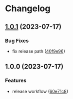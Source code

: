 # Changelog

## [1.0.1](https://github.com/fire-cracker/github-actions-playground/compare/v1.0.0...v1.0.1) (2023-07-17)


### Bug Fixes

* fix release path ([40f9e96](https://github.com/fire-cracker/github-actions-playground/commit/40f9e96418326b5d3b73cd4eaeb49d0487242226))

## 1.0.0 (2023-07-17)


### Features

* release workflow ([60e71c8](https://github.com/fire-cracker/github-actions-playground/commit/60e71c81cd0e46d11647159225af88dacb0d6798))
